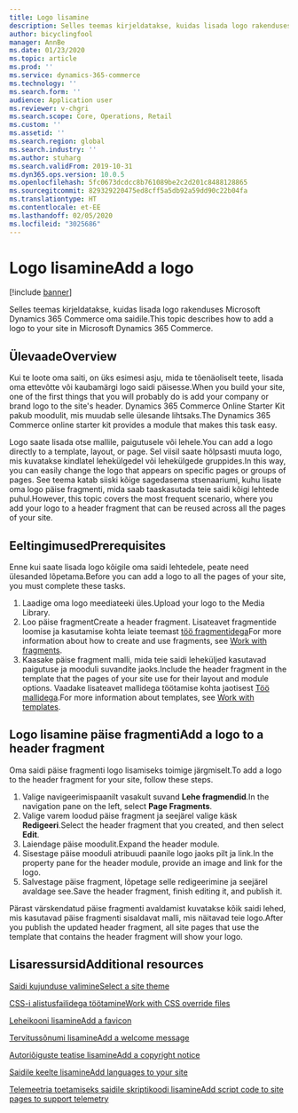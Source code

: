 ```yaml
---
title: Logo lisamine
description: Selles teemas kirjeldatakse, kuidas lisada logo rakenduses Microsoft Dynamics 365 Commerce oma saidile.
author: bicyclingfool
manager: AnnBe
ms.date: 01/23/2020
ms.topic: article
ms.prod: ''
ms.service: dynamics-365-commerce
ms.technology: ''
ms.search.form: ''
audience: Application user
ms.reviewer: v-chgri
ms.search.scope: Core, Operations, Retail
ms.custom: ''
ms.assetid: ''
ms.search.region: global
ms.search.industry: ''
ms.author: stuharg
ms.search.validFrom: 2019-10-31
ms.dyn365.ops.version: 10.0.5
ms.openlocfilehash: 5fc0673dcdcc8b761089be2c2d201c8488128865
ms.sourcegitcommit: 829329220475ed8cff5a5db92a59dd90c22b04fa
ms.translationtype: HT
ms.contentlocale: et-EE
ms.lasthandoff: 02/05/2020
ms.locfileid: "3025686"
---
```

# <a name="add-a-logo"></a><span data-ttu-id="e4227-103">Logo lisamine</span><span class="sxs-lookup"><span data-stu-id="e4227-103">Add a logo</span></span>


[!include [banner](includes/banner.md)]

<span data-ttu-id="e4227-104">Selles teemas kirjeldatakse, kuidas lisada logo rakenduses Microsoft Dynamics 365 Commerce oma saidile.</span><span class="sxs-lookup"><span data-stu-id="e4227-104">This topic describes how to add a logo to your site in Microsoft Dynamics 365 Commerce.</span></span>

## <a name="overview"></a><span data-ttu-id="e4227-105">Ülevaade</span><span class="sxs-lookup"><span data-stu-id="e4227-105">Overview</span></span>

<span data-ttu-id="e4227-106">Kui te loote oma saiti, on üks esimesi asju, mida te tõenäoliselt teete, lisada oma ettevõtte või kaubamärgi logo saidi päisesse.</span><span class="sxs-lookup"><span data-stu-id="e4227-106">When you build your site, one of the first things that you will probably do is add your company or brand logo to the site's header.</span></span> <span data-ttu-id="e4227-107">Dynamics 365 Commerce Online Starter Kit pakub moodulit, mis muudab selle ülesande lihtsaks.</span><span class="sxs-lookup"><span data-stu-id="e4227-107">The Dynamics 365 Commerce online starter kit provides a module that makes this task easy.</span></span>

<span data-ttu-id="e4227-108">Logo saate lisada otse mallile, paigutusele või lehele.</span><span class="sxs-lookup"><span data-stu-id="e4227-108">You can add a logo directly to a template, layout, or page.</span></span> <span data-ttu-id="e4227-109">Sel viisil saate hõlpsasti muuta logo, mis kuvatakse kindlatel lehekülgedel või lehekülgede gruppides.</span><span class="sxs-lookup"><span data-stu-id="e4227-109">In this way, you can easily change the logo that appears on specific pages or groups of pages.</span></span> <span data-ttu-id="e4227-110">See teema katab siiski kõige sagedasema stsenaariumi, kuhu lisate oma logo päise fragmenti, mida saab taaskasutada teie saidi kõigi lehtede puhul.</span><span class="sxs-lookup"><span data-stu-id="e4227-110">However, this topic covers the most frequent scenario, where you add your logo to a header fragment that can be reused across all the pages of your site.</span></span>

## <a name="prerequisites"></a><span data-ttu-id="e4227-111">Eeltingimused</span><span class="sxs-lookup"><span data-stu-id="e4227-111">Prerequisites</span></span>

<span data-ttu-id="e4227-112">Enne kui saate lisada logo kõigile oma saidi lehtedele, peate need ülesanded lõpetama.</span><span class="sxs-lookup"><span data-stu-id="e4227-112">Before you can add a logo to all the pages of your site, you must complete these tasks.</span></span>

1. <span data-ttu-id="e4227-113">Laadige oma logo meediateeki üles.</span><span class="sxs-lookup"><span data-stu-id="e4227-113">Upload your logo to the Media Library.</span></span>
1. <span data-ttu-id="e4227-114">Loo päise fragment</span><span class="sxs-lookup"><span data-stu-id="e4227-114">Create a header fragment.</span></span> <span data-ttu-id="e4227-115">Lisateavet fragmentide loomise ja kasutamise kohta leiate teemast [töö fragmentidega](work-with-fragments.md)</span><span class="sxs-lookup"><span data-stu-id="e4227-115">For more information about how to create and use fragments, see [Work with fragments](work-with-fragments.md).</span></span>
1. <span data-ttu-id="e4227-116">Kaasake päise fragment malli, mida teie saidi leheküljed kasutavad paigutuse ja mooduli suvandite jaoks.</span><span class="sxs-lookup"><span data-stu-id="e4227-116">Include the header fragment in the template that the pages of your site use for their layout and module options.</span></span> <span data-ttu-id="e4227-117">Vaadake lisateavet mallidega töötamise kohta jaotisest [Töö mallidega](work-with-templates.md).</span><span class="sxs-lookup"><span data-stu-id="e4227-117">For more information about templates, see [Work with templates](work-with-templates.md).</span></span>

## <a name="add-a-logo-to-a-header-fragment"></a><span data-ttu-id="e4227-118">Logo lisamine päise fragmenti</span><span class="sxs-lookup"><span data-stu-id="e4227-118">Add a logo to a header fragment</span></span>

<span data-ttu-id="e4227-119">Oma saidi päise fragmenti logo lisamiseks toimige järgmiselt.</span><span class="sxs-lookup"><span data-stu-id="e4227-119">To add a logo to the header fragment for your site, follow these steps.</span></span>

1. <span data-ttu-id="e4227-120">Valige navigeerimispaanilt vasakult suvand **Lehe fragmendid**.</span><span class="sxs-lookup"><span data-stu-id="e4227-120">In the navigation pane on the left, select **Page Fragments**.</span></span>
1. <span data-ttu-id="e4227-121">Valige varem loodud päise fragment ja seejärel valige käsk **Redigeeri**.</span><span class="sxs-lookup"><span data-stu-id="e4227-121">Select the header fragment that you created, and then select **Edit**.</span></span>
1. <span data-ttu-id="e4227-122">Laiendage päise moodulit.</span><span class="sxs-lookup"><span data-stu-id="e4227-122">Expand the header module.</span></span>
1. <span data-ttu-id="e4227-123">Sisestage päise mooduli atribuudi paanile logo jaoks pilt ja link.</span><span class="sxs-lookup"><span data-stu-id="e4227-123">In the property pane for the header module, provide an image and link for the logo.</span></span> 
1. <span data-ttu-id="e4227-124">Salvestage päise fragment, lõpetage selle redigeerimine ja seejärel avaldage see.</span><span class="sxs-lookup"><span data-stu-id="e4227-124">Save the header fragment, finish editing it, and publish it.</span></span>

<span data-ttu-id="e4227-125">Pärast värskendatud päise fragmenti avaldamist kuvatakse kõik saidi lehed, mis kasutavad päise fragmenti sisaldavat malli, mis näitavad teie logo.</span><span class="sxs-lookup"><span data-stu-id="e4227-125">After you publish the updated header fragment, all site pages that use the template that contains the header fragment will show your logo.</span></span>

## <a name="additional-resources"></a><span data-ttu-id="e4227-126">Lisaressursid</span><span class="sxs-lookup"><span data-stu-id="e4227-126">Additional resources</span></span>

[<span data-ttu-id="e4227-127">Saidi kujunduse valimine</span><span class="sxs-lookup"><span data-stu-id="e4227-127">Select a site theme</span></span>](select-site-theme.md)

[<span data-ttu-id="e4227-128">CSS-i alistusfailidega töötamine</span><span class="sxs-lookup"><span data-stu-id="e4227-128">Work with CSS override files</span></span>](css-override-files.md)

[<span data-ttu-id="e4227-129">Leheikooni lisamine</span><span class="sxs-lookup"><span data-stu-id="e4227-129">Add a favicon</span></span>](add-favicon.md)

[<span data-ttu-id="e4227-130">Tervitussõnumi lisamine</span><span class="sxs-lookup"><span data-stu-id="e4227-130">Add a welcome message</span></span>](add-welcome-message.md)

[<span data-ttu-id="e4227-131">Autoriõiguste teatise lisamine</span><span class="sxs-lookup"><span data-stu-id="e4227-131">Add a copyright notice</span></span>](add-copyright-notice.md)

[<span data-ttu-id="e4227-132">Saidile keelte lisamine</span><span class="sxs-lookup"><span data-stu-id="e4227-132">Add languages to your site</span></span>](add-languages-to-site.md)

[<span data-ttu-id="e4227-133">Telemeetria toetamiseks saidile skriptikoodi lisamine</span><span class="sxs-lookup"><span data-stu-id="e4227-133">Add script code to site pages to support telemetry</span></span>](add-telemetry.md)

